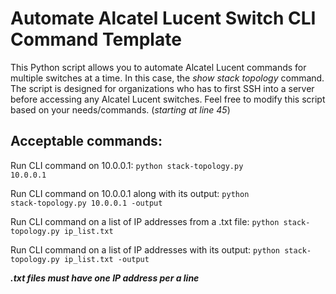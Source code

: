# Automate Alcatel Lucent Switch CLI Command Template


This Python script allows you to automate Alcatel Lucent commands for multiple switches at a time. In this case, the *show stack topology* command.
The script is designed for organizations who has to first SSH into a server before accessing any Alcatel Lucent switches. Feel free to modify this script based on your needs/commands. (*starting at line 45*)


## Acceptable commands:

Run CLI command on 10.0.0.1:
<code>python stack-topology.py 10.0.0.1</code>


Run CLI command on 10.0.0.1 along with its output:
<code>python stack-topology.py 10.0.0.1 -output</code>


Run CLI command on a list of IP addresses from a .txt file:
<code>python stack-topology.py ip_list.txt</code>


Run CLI command on a list of IP addresses with its output:
<code>python stack-topology.py ip_list.txt -output</code>

*<b>.txt files must have one IP address per a line</b>*


